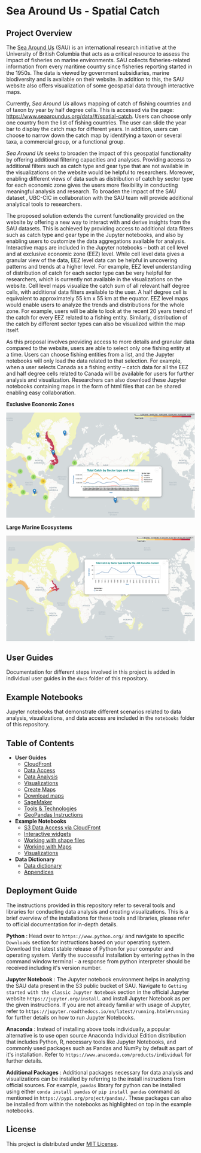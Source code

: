 # Sea Around Us - Spatial Catch

## Project Overview

The [Sea Around Us](http://www.seaaroundus.org/) (SAU) is an international research initiative at the University of British Columbia that acts as a critical resource to assess the impact of fisheries on marine environments. SAU collects fisheries-related information from every maritime country since fisheries reporting started in the  1950s. The data is viewed by government subsidiaries, marine biodiversity and is available on their website. In addition to this, the SAU website also offers visualization of some geospatial data through interactive maps.

Currently, *Sea Around Us* allows mapping of catch of fishing countries and of taxon by year by half degree cells. This is accessed via the page: https://www.seaaroundus.org/data/#/spatial-catch. Users can choose only one country from the list of fishing countries. The user can slide the year bar to display the catch map for different years. In addition, users can choose to narrow down the catch map by identifying a taxon or several taxa, a commercial group, or a functional group.

*Sea Around Us* seeks to broaden the impact of this geospatial functionality by offering additional filtering capacities and analyses. Providing access to additional filters such as catch type and gear type that are not available in the visualizations on the website would be helpful to researchers. Moreover, enabling different views of data such as distribution of catch by sector type for each economic zone gives the users more flexibility in conducting meaningful analysis and research. To broaden the impact of the SAU dataset , UBC-CIC in collaboration with the SAU team will provide additional analytical tools to researchers. 

The proposed solution extends the current functionality provided on the website by offering a new way to interact with and derive insights from the SAU datasets. This is achieved by providing access to additional data filters such as catch type and gear type in the Jupyter notebooks, and also by enabling users to customize the data aggregations available for analysis. Interactive maps are included in the Jupyter notebooks – both at cell level and at exclusive economic zone (EEZ) level. While cell level data gives a granular view of the data, EEZ level data can be helpful in uncovering patterns and trends at a higher level. For example, EEZ level understanding of distribution of catch for each sector type can be very helpful for researchers, which is currently not available in the visualizations on the website. Cell level maps visualize the catch sum of all relevant half degree cells, with additional data filters available to the user. A half degree cell is equivalent to approximately 55 km x 55 km at the equator. EEZ level maps would enable users to analyze the trends and distributions for the whole zone. For example, users will be able to look at the recent 20 years trend of the catch for every EEZ related to a fishing entity. Similarly, distribution of the catch by different sector types can also be visualized within the map itself.

As this proposal involves providing access to more details and granular data compared to the website, users are able to select only one fishing entity at a time. Users can choose fishing entities from a list, and the Jupyter notebooks will only load the data related to that selection. For example, when a user selects Canada as a fishing entity – catch data for all the EEZ and half degree cells related to Canada will be available for users for further analysis and visualization. Researchers can also download these Jupyter notebooks containing maps in the form of html files that can be shared enabling easy collaboration.

__Exclusive Economic Zones__

![Map of Exclusive Economic Zones](images/Map_Exclusive_Economic_Zones.png)

__Large Marine Ecosystems__

![Map of Large Marine Ecosystems](images/Map_Large_Marine_Ecosystems.png)

## User Guides

Documentation for different steps involved in this project is added in individual user guides in the `docs` folder of this repository.

## Example Notebooks

Jupyter notebooks that demonstrate different scenarios related to data analysis, visualizations, and data access are included in the `notebooks` folder of this repository.

## Table of Contents

* __User Guides__
  * [CloudFront](https://github.com/UBC-CIC/Sea_Around_Us_Spatial_Catch/blob/main/docs/00%20-%20CloudFront_setup.md)
  * [Data Access](https://github.com/UBC-CIC/Sea_Around_Us_Spatial_Catch/blob/main/docs/01%20-%20Access%20data%20from%20S3.md)
  * [Data Analysis](https://github.com/UBC-CIC/Sea_Around_Us_Spatial_Catch/blob/main/docs/02%20-%20Data%20analysis%20in%20notebooks.md)
  * [Visualizations](https://github.com/UBC-CIC/Sea_Around_Us_Spatial_Catch/blob/main/docs/03%20-%20Create%20visualizations%20in%20notebooks.md)
  * [Create Maps](https://github.com/UBC-CIC/Sea_Around_Us_Spatial_Catch/blob/main/docs/04%20-%20Create%20maps%20in%20notebooks.md)
  * [Download maps](https://github.com/UBC-CIC/Sea_Around_Us_Spatial_Catch/blob/main/docs/05%20-%20Download%20maps%20from%20notebooks.md)
  * [SageMaker](https://github.com/UBC-CIC/Sea_Around_Us_Spatial_Catch/blob/main/docs/06%20-%20SageMaker_setup.md)
  * [Tools & Technologies](https://github.com/UBC-CIC/Sea_Around_Us_Spatial_Catch/blob/main/docs/07%20-%20Tools_and_technologies.md)
  * [GeoPandas Instructions](https://github.com/UBC-CIC/Sea_Around_Us_Spatial_Catch/blob/main/docs/08%20-%20GeoPandas_Installation_Instructions.md)
* __Example Notebooks__
  * [S3 Data Access via CloudFront](https://github.com/UBC-CIC/Sea_Around_Us_Spatial_Catch/blob/main/notebooks/01%20-%20test_cloudfront_data_access.ipynb)
  * [Interactive widgets](https://github.com/UBC-CIC/Sea_Around_Us_Spatial_Catch/blob/main/notebooks/02%20-%20test_ipywidgets_interaction.ipynb)
  * [Working with shape files](https://github.com/UBC-CIC/Sea_Around_Us_Spatial_Catch/blob/main/notebooks/03%20-%20test_geopandas_shape_files.ipynb)
  * [Working with Maps](https://github.com/UBC-CIC/Sea_Around_Us_Spatial_Catch/blob/main/notebooks/04%20-%20test_folium_maps.ipynb)
  * [Visualizations](https://github.com/UBC-CIC/Sea_Around_Us_Spatial_Catch/blob/main/notebooks/05%20-%20test_altair_visualizations.ipynb)
* __Data Dictionary__
  * [Data dictionary](https://github.com/UBC-CIC/Sea_Around_Us_Spatial_Catch/blob/main/data-dictionary/Data_dictionary.md)
  * [Appendices](https://github.com/UBC-CIC/Sea_Around_Us_Spatial_Catch/blob/main/data-dictionary/Appendices.md)

    

## Deployment Guide

The instructions provided in this repository refer to several tools and libraries for conducting data analysis and creating visualizations. This is a brief overview of the installations for these tools and libraries, please refer to official documentation for in-depth details.

**Python** : Head over to `https://www.python.org/` and navigate to specific `Downloads` section for instructions based on your operating system. Download the latest stable release of Python for your computer and operating system. Verify the successful installation by entering `python` in the command window terminal - a response from python interpreter should be received including it's version number.

**Jupyter Notebook** : The Jupyter notebook environment helps in analyzing the SAU data present in the S3 public bucket of SAU. Navigate to `Getting started with the classic Jupyter Notebook` section in the official Jupyter website `https://jupyter.org/install`. and install Jupyter Notebook as per the given instructions. If you are not already familiar with usage of Jupyter, refer to `https://jupyter.readthedocs.io/en/latest/running.html#running` for further details on how to run Jupyter Notebooks.

**Anaconda** : Instead of installing above tools individually, a popular alternative is to use open source Anaconda Individual Edition distribution that includes Python, R, necessary tools like Jupyter Notebooks, and commonly used packages such as Pandas and NumPy by default as part of it's installation. Refer to `https://www.anaconda.com/products/individual` for further details.

**Additional Packages** : Additional packages necessary for data analysis and visualizations can be installed by referring to the install instructions from official sources. For example, `pandas` library for python can be installed using either `conda install pandas` or `pip install pandas` command as mentioned in `https://pypi.org/project/pandas/`. These packages can also be installed from within the notebooks as highlighted on top in the example notebooks. 

## License

This project is distributed under [MIT License](https://github.com/UBC-CIC/Sea-Around-Us/blob/main/LICENSE).

